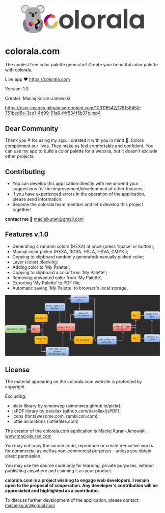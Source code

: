 <p align="center">
  <img width="400" src="/img/Colorala logo.png">
</p>

# colorala.com

The coolest free color palette generator! Create your beautiful color palette with colorala.

Live app ❤ https://colorala.com

Version: 1.0

Creator: Maciej Kuran-Janowski

https://user-images.githubusercontent.com/103118542/178158450-751bed6e-3ce1-4d99-91a6-f4f534f5b37b.mp4

## Dear Community

Thank you 💗 for using my app. I created it with you in mind 🥰. Colors complement our lives. They make us feel comfortable and confident. You can use my app to build a color palette for a website, but it doesn't exclude other projects.

## Contributing

- You can develop this application directly with me or send your suggestions for the improvement/development of other features.
- If you have experienced errors in the operation of the application, please send information.
- Become the colorala team member and let's develop this project together!

<b>contact me</b> 📧
maciejkuran@gmail.com

## Features v.1.0

- Generating 4 random colors (HEXA) at once (press 'space' or button);
- Manual color picker (HEXA, RGBA, HSLA, HSVA, CMYK );
- Copying to clipboard randomly generated/manually picked color;
- Layer (color) blocking;
- Adding color to 'My Palette';
- Copying to clipboard a color from 'My Palette';
- Removing unwanted color from 'My Palette';
- Exporting 'My Palette' to PDF file;
- Automatic saving 'My Palette' to browser's local storage.

<p align="center">
  <img width="1000" src="/flowchart.jpg">
</p>

## License

The material appearing on the colorala.com website is protected by copyright.

Excluding:

- pickr library by simonwep (simonwep.github.io/pickr);
- jsPDF library by parallax (github.com/parallax/jsPDF);
- icons (fontawesome.com, remixicon.com);
- lottie animations (lottiefiles.com)

The creator of the colorala.com application is Maciej Kuran-Janowski.
www.maciejkuran.com

You may not copy the source code, reproduce or create derivative works for commercial as well as non-commercial purposes - unless you obtain direct permission.

You may use the source code only for learning, private purposes, without publishing anywhere and claiming it as your product.

<b>colorala.com is a project wishing to engage web developers. I remain open to the proposal of cooperation. Any developer's contribution will be appreciated and highlighted as a contributor.</b>

To discuss further development of the application, please contact:
maciejkuran@gmail.com
